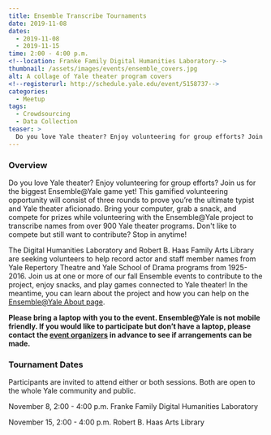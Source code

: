 ```yaml
---
title: Ensemble Transcribe Tournaments
date: 2019-11-08
dates:
  - 2019-11-08
  - 2019-11-15
time: 2:00 - 4:00 p.m.
<!--location: Franke Family Digital Humanities Laboratory-->
thumbnail: /assets/images/events/ensemble_covers.jpg
alt: A collage of Yale theater program covers
<!--registerurl: http://schedule.yale.edu/event/5158737-->
categories:
  - Meetup
tags:
  - Crowdsourcing
  - Data Collection
teaser: >
  Do you love Yale theater? Enjoy volunteering for group efforts? Join us for the biggest Ensemble@Yale game yet!
---
```


### Overview
Do you love Yale theater? Enjoy volunteering for group efforts? Join us for the biggest Ensemble@Yale game yet! This gamified volunteering opportunity will consist of three rounds to prove you’re the ultimate typist and Yale theater aficionado. Bring your computer, grab a snack, and compete for prizes while volunteering with the Ensemble@Yale project to transcribe names from over 900 Yale theater programs. Don't like to compete but still want to contribute? Stop in anytime!

The Digital Humanities Laboratory and Robert B. Haas Family Arts Library are seeking volunteers to help record actor and staff member names from Yale Repertory Theatre and Yale School of Drama programs from 1925-2016. Join us at one or more of our fall Ensemble events to contribute to the project, enjoy snacks, and play games connected to Yale theater! In the meantime, you can learn about the project and how you can help on the <a href='http://ensemble.yale.edu/#/about' target='_blank'>Ensemble@Yale About page</a>.
 
**Please bring a laptop with you to the event. Ensemble@Yale is not mobile friendly. If you would like to participate but don’t have a laptop, please contact the <a href="mailto:dhlab@yale.edu">event organizers</a> in advance to see if arrangements can be made.** 

### Tournament Dates
Participants are invited to attend either or both sessions. Both are open to the whole Yale community and public.

November 8, 2:00 - 4:00 p.m.
Franke Family Digital Humanities Laboratory

November 15, 2:00 - 4:00 p.m.
Robert B. Haas Arts Library  
